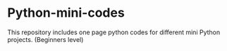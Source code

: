 # Python-mini-codes
This repository includes one page python codes for different mini Python projects. (Beginners level)
